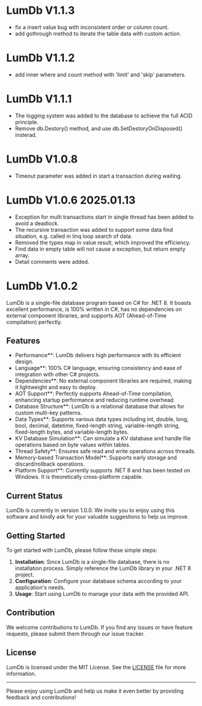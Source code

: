# LumDb V1.1.3
- fix a insert value bug with inconsistent order or column count.
- add gothrough method to iterate the table data with custom action.
# LumDb V1.1.2
- add inner where and count method with 'limit' and 'skip' parameters.
# LumDb V1.1.1
- The logging system was added to the database to achieve the full ACID principle.
- Remove db.Destory() method, and use db.SetDestoryOnDisposed() insterad.
# LumDb V1.0.8
- Timeout parameter was added in start a transaction during waiting.

# LumDb V1.0.6 2025.01.13
- Exception for multi transactions start in single thread has been added to avoid a deadlock.
- The recursive transaction was added to support some data find situation, e.g. called in linq loop search of data.
- Removed the types map in value result, which improved the efficiency.
- Find data in empty table will not cause a exception, but return empty array.
- Detail comments were added.


# LumDb V1.0.2

LumDb is a single-file database program based on C# for .NET 8. It boasts excellent performance, is 100% written in C#, has no dependencies on external component libraries, and supports AOT (Ahead-of-Time compilation) perfectly.

## Features

- Performance**: LumDb delivers high performance with its efficient design.
- Language**: 100% C# language, ensuring consistency and ease of integration with other C# projects.
- Dependencies**: No external component libraries are required, making it lightweight and easy to deploy.
- AOT Support**: Perfectly supports Ahead-of-Time compilation, enhancing startup performance and reducing runtime overhead.
- Database Structure**: LumDb is a relational database that allows for custom multi-key patterns.
- Data Types**: Supports various data types including int, double, long, bool, decimal, datetime, fixed-length string, variable-length string, fixed-length bytes, and variable-length bytes.
- KV Database Simulation**: Can simulate a KV database and handle file operations based on byte values within tables.
- Thread Safety**: Ensures safe read and write operations across threads.
- Memory-based Transaction Model**: Supports early storage and discard/rollback operations.
- Platform Support**: Currently supports .NET 8 and has been tested on Windows. It is theoretically cross-platform capable.

## Current Status

LumDb is currently in version 1.0.0. We invite you to enjoy using this software and kindly ask for your valuable suggestions to help us improve.

## Getting Started

To get started with LumDb, please follow these simple steps:

1. **Installation**: Since LumDb is a single-file database, there is no installation process. Simply reference the LumDb library in your .NET 8 project.
2. **Configuration**: Configure your database schema according to your application's needs.
3. **Usage**: Start using LumDb to manage your data with the provided API.

## Contribution

We welcome contributions to LumDb. If you find any issues or have feature requests, please submit them through our issue tracker.

## License

LumDb is licensed under the MIT License. See the [LICENSE](LICENSE.txt) file for more information.

---

Please enjoy using LumDb and help us make it even better by providing feedback and contributions!
